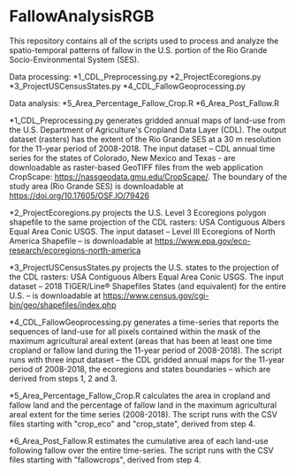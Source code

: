 # FallowAnalysisRGB

This repository contains all of the scripts used to process and analyze the spatio-temporal patterns of fallow in the U.S. portion of the Rio Grande Socio-Environmental System (SES).

Data processing:
*1_CDL_Preprocessing.py
*2_ProjectEcoregions.py
*3_ProjectUSCensusStates.py
*4_CDL_FallowGeoprocessing.py

Data analysis: 
*5_Area_Percentage_Fallow_Crop.R 
*6_Area_Post_Fallow.R


*1_CDL_Preprocessing.py generates gridded annual maps of land-use from the U.S. Department of Agriculture's Cropland Data Layer (CDL).
The output dataset (rasters) has the extent of the Rio Grande SES at a 30 m resolution for the 11-year period of 2008-2018.
The input dataset – CDL annual time series for the states of Colorado, New Mexico and Texas - are downloadable as raster-based GeoTIFF files from the web application CropScape: https://nassgeodata.gmu.edu/CropScape/. 
The boundary of the study area (Rio Grande SES) is downloadable at https://doi.org/10.17605/OSF.IO/79426

*2_ProjectEcoregions.py projects the U.S. Level 3 Ecoregions polygon shapefile to the same projection of the CDL rasters: USA Contiguous Albers Equal Area Conic USGS.
The input dataset – Level III Ecoregions of North America Shapefile – is downloadable at https://www.epa.gov/eco-research/ecoregions-north-america

*3_ProjectUSCensusStates.py projects the U.S. states to the projection of the CDL rasters: USA Contiguous Albers Equal Area Conic USGS.
The input dataset – 2018 TIGER/Line® Shapefiles States (and equivalent) for the entire U.S. – is downloadable at https://www.census.gov/cgi-bin/geo/shapefiles/index.php

*4_CDL_FallowGeoprocessing.py generates a time-series that reports the sequences of land-use for all pixels contained within the mask of the maximum agricultural areal extent (areas that has been at least one time cropland or fallow land during the 11-year period of 2008-2018).
The script runs with three input dataset – the CDL gridded annual maps for the 11-year period of 2008-2018, the ecoregions and states boundaries – which are derived from steps 1, 2 and 3.

*5_Area_Percentage_Fallow_Crop.R calculates the area in cropland and fallow land and the percentage of fallow land in the maximum agricultural areal extent for the time series (2008-2018).
The script runs with the CSV files starting with "crop_eco" and "crop_state", derived from step 4.

*6_Area_Post_Fallow.R estimates the cumulative area of each land-use following fallow over the entire time-series.
The script runs with the CSV files starting with "fallowcrops", derived from step 4.


